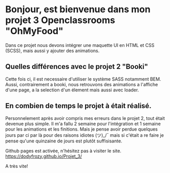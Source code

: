 # Bonjour, est bienvenue dans mon projet 3 Openclassrooms "OhMyFood"

Dans ce projet nous devons intégrer une maquette UI en HTML et CSS (SCSS), mais aussi y ajouter des animations.

## Quelles différences avec le projet 2 "Booki"

Cette fois ci, il est necessaire d'utiliser le système SASS notamment BEM. Aussi, contrairement a booki, nous retrouvons des animations a l'affiche d'une page, a la selection d'un élement mais aussi avec loader. 

## En combien de temps le projet à était réalisé. 

Personnelement après avoir compris mes erreurs dans le projet 2, tout était devenue plus simple. Il m'a fallu 2 semaine pour l'intégration et 1 semaine pour les animations et les finitions. Mais je pense avoir perdue quelques jours par ci par là pour des raisons idiotes (ツ)_/¯ mais si c'était a re faire je pense qu'une quinzaine de jours est plutôt suffisisante.



Github pages est activée, n'hésitez pas à visiter le site.
https://dodyfrozy.github.io/Projet_3/

A très vite!


